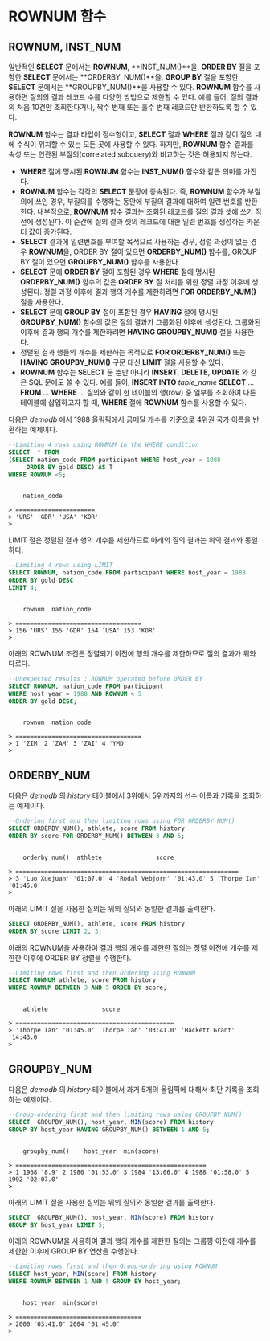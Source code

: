 ROWNUM 함수
===========

ROWNUM, INST\_NUM
-----------------

일반적인 **SELECT** 문에서는 **ROWNUM**, **INST\_NUM()**을, **ORDER BY** 절을 포함한 **SELECT** 문에서는 **ORDERBY\_NUM()**을, **GROUP BY** 절을 포함한 **SELECT** 문에서는 **GROUPBY\_NUM()**을 사용할 수 있다. **ROWNUM** 함수를 사용하면 질의의 결과 레코드 수를 다양한 방법으로 제한할 수 있다. 예를 들어, 질의 결과의 처음 10건만 조회한다거나, 짝수 번째 또는 홀수 번째 레코드만 반환하도록 할 수 있다.

**ROWNUM** 함수는 결과 타입이 정수형이고, **SELECT** 절과 **WHERE** 절과 같이 질의 내에 수식이 위치할 수 있는 모든 곳에 사용할 수 있다. 하지만, **ROWNUM** 함수 결과를 속성 또는 연관된 부질의(correlated subquery)와 비교하는 것은 허용되지 않는다.

-   **WHERE** 절에 명시된 **ROWNUM** 함수는 **INST\_NUM()** 함수와 같은 의미를 가진다.
-   **ROWNUM** 함수는 각각의 **SELECT** 문장에 종속된다. 즉, **ROWNUM** 함수가 부질의에 쓰인 경우, 부질의를 수행하는 동안에 부질의 결과에 대하여 일련 번호를 반환한다. 내부적으로, **ROWNUM** 함수 결과는 조회된 레코드를 질의 결과 셋에 쓰기 직전에 생성된다. 이 순간에 질의 결과 셋의 레코드에 대한 일련 번호를 생성하는 카운터 값이 증가된다.
-   **SELECT** 결과에 일련번호를 부여할 목적으로 사용하는 경우, 정렬 과정이 없는 경우 **ROWNUM**을, ORDER BY 절이 있으면 **ORDERBY\_NUM()** 함수를, GROUP BY 절이 있으면 **GROUPBY\_NUM()** 함수를 사용한다.
-   **SELECT** 문에 **ORDER BY** 절이 포함된 경우 **WHERE** 절에 명시된 **ORDERBY\_NUM()** 함수의 값은 **ORDER BY** 절 처리를 위한 정렬 과정 이후에 생성된다. 정렬 과정 이후에 결과 행의 개수를 제한하려면 **FOR ORDERBY\_NUM()** 절을 사용한다.
-   **SELECT** 문에 **GROUP BY** 절이 포함된 경우 **HAVING** 절에 명시된 **GROUPBY\_NUM()** 함수의 값은 질의 결과가 그룹화된 이후에 생성된다. 그룹화된 이후에 결과 행의 개수를 제한하려면 **HAVING GROUPBY\_NUM()** 절을 사용한다.
-   정렬된 결과 행들의 개수를 제한하는 목적으로 **FOR ORDERBY\_NUM()** 또는 **HAVING GROUPBY\_NUM()** 구문 대신 **LIMIT** 절을 사용할 수 있다.
-   **ROWNUM** 함수는 **SELECT** 문 뿐만 아니라 **INSERT**, **DELETE**, **UPDATE** 와 같은 SQL 문에도 쓸 수 있다. 예를 들어, **INSERT INTO** *table\_name* **SELECT** ... **FROM** ... **WHERE** ... 질의와 같이 한 테이블의 행(row) 중 일부를 조회하여 다른 테이블에 삽입하고자 할 때, **WHERE** 절에 **ROWNUM** 함수를 사용할 수 있다.

다음은 *demodb* 에서 1988 올림픽에서 금메달 개수를 기준으로 4위권 국가 이름을 반환하는 예제이다.

``` sql
--Limiting 4 rows using ROWNUM in the WHERE condition
SELECT  * FROM
(SELECT nation_code FROM participant WHERE host_year = 1988
     ORDER BY gold DESC) AS T
WHERE ROWNUM <5;
```
```

    nation_code

> ======================  
> 'URS' 'GDR' 'USA' 'KOR'
>
```
LIMIT 절은 정렬된 결과 행의 개수를 제한하므로 아래의 질의 결과는 위의 결과와 동일하다.

``` sql
--Limiting 4 rows using LIMIT
SELECT ROWNUM, nation_code FROM participant WHERE host_year = 1988
ORDER BY gold DESC
LIMIT 4;
```
```

    rownum  nation_code

> ===================================  
> 156 'URS' 155 'GDR' 154 'USA' 153 'KOR'
>
```
아래의 ROWNUM 조건은 정렬되기 이전에 행의 개수를 제한하므로 질의 결과가 위와 다르다.

``` sql
--Unexpected results : ROWNUM operated before ORDER BY
SELECT ROWNUM, nation_code FROM participant
WHERE host_year = 1988 AND ROWNUM < 5
ORDER BY gold DESC;
```
```

    rownum  nation_code

> ===================================  
> 1 'ZIM' 2 'ZAM' 3 'ZAI' 4 'YMD'
>
```

ORDERBY\_NUM
------------

다음은 *demodb* 의 *history* 테이블에서 3위에서 5위까지의 선수 이름과 기록을 조회하는 예제이다.

``` sql
--Ordering first and then limiting rows using FOR ORDERBY_NUM()
SELECT ORDERBY_NUM(), athlete, score FROM history
ORDER BY score FOR ORDERBY_NUM() BETWEEN 3 AND 5;
```
```

    orderby_num()  athlete               score

> ==============================================================  
> 3 'Luo Xuejuan' '01:07.0' 4 'Rodal Vebjorn' '01:43.0' 5 'Thorpe Ian' '01:45.0'
>
```
아래의 LIMIT 절을 사용한 질의는 위의 질의와 동일한 결과를 출력한다.

``` sql
SELECT ORDERBY_NUM(), athlete, score FROM history
ORDER BY score LIMIT 2, 3;
```

아래의 ROWNUM을 사용하여 결과 행의 개수를 제한한 질의는 정렬 이전에 개수를 제한한 이후에 ORDER BY 정렬을 수행한다.

``` sql
--Limiting rows first and then Ordering using ROWNUM
SELECT ROWNUM athlete, score FROM history
WHERE ROWNUM BETWEEN 3 AND 5 ORDER BY score;
```
```

    athlete               score

> ============================================  
> 'Thorpe Ian' '01:45.0' 'Thorpe Ian' '03:41.0' 'Hackett Grant' '14:43.0'
>
```

GROUPBY\_NUM
------------

다음은 *demodb* 의 *history* 테이블에서 과거 5개의 올림픽에 대해서 최단 기록을 조회하는 예제이다.

``` sql
--Group-ordering first and then limiting rows using GROUPBY_NUM()
SELECT  GROUPBY_NUM(), host_year, MIN(score) FROM history  
GROUP BY host_year HAVING GROUPBY_NUM() BETWEEN 1 AND 5;
```
```

    groupby_num()    host_year  min(score)

> =====================================================  
> 1 1968 '8.9' 2 1980 '01:53.0' 3 1984 '13:06.0' 4 1988 '01:58.0' 5 1992 '02:07.0'
>
```
아래의 LIMIT 절을 사용한 질의는 위의 질의와 동일한 결과를 출력한다.

``` sql
SELECT  GROUPBY_NUM(), host_year, MIN(score) FROM history  
GROUP BY host_year LIMIT 5;
```

아래의 ROWNUM을 사용하여 결과 행의 개수를 제한한 질의는 그룹핑 이전에 개수를 제한한 이후에 GROUP BY 연산을 수행한다.

``` sql
--Limiting rows first and then Group-ordering using ROWNUM
SELECT host_year, MIN(score) FROM history
WHERE ROWNUM BETWEEN 1 AND 5 GROUP BY host_year;
```
```

    host_year  min(score)

> ===================================  
> 2000 '03:41.0' 2004 '01:45.0'
>
```